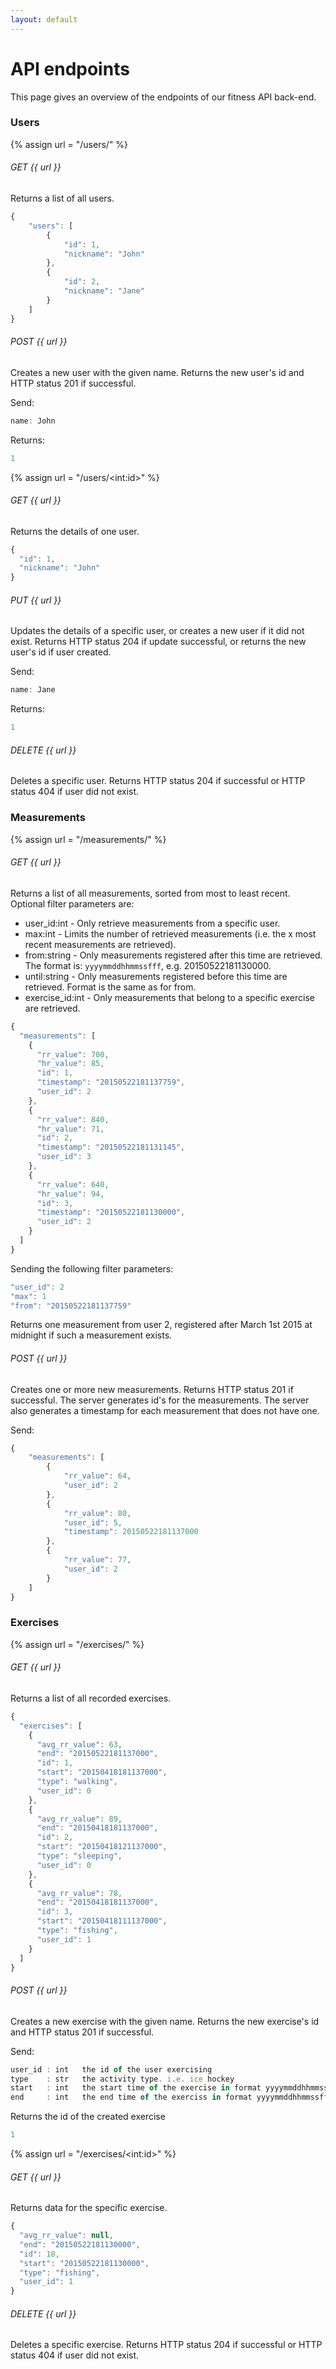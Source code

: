 ```yaml
---
layout: default
---
```


# API endpoints
This page gives an overview of the endpoints of our fitness API back-end.


### Users

{% assign url = "/users/" %}

###### GET {{ url }}

Returns a list of all users.

```javascript
{
    "users": [
        {
            "id": 1,
            "nickname": "John"
        },
        {
            "id": 2,
            "nickname": "Jane"
        }
    ]
}
```

###### POST {{ url }}

Creates a new user with the given name. Returns the new user's id and HTTP status 201 if successful.

Send:

```javascript
name: John
```

Returns:

```javascript
1
```

{% assign url = "/users/\<int:id\>" %}

###### GET {{ url }}

Returns the details of one user.

```javascript
{
  "id": 1,
  "nickname": "John"
}
```

###### PUT {{ url }}

Updates the details of a specific user, or creates a new user if it did not exist. Returns HTTP status 204 if update successful, or returns the new user's id if user created.

Send:

```javascript
name: Jane
```
Returns:

```javascript
1
```

###### DELETE {{ url }}

Deletes a specific user. Returns HTTP status 204 if successful or HTTP status 404 if user did not exist.


### Measurements

{% assign url = "/measurements/" %}


###### GET {{ url }}

Returns a list of all measurements, sorted from most to least recent. Optional filter parameters are:

- user_id:int - Only retrieve measurements from a specific user.
- max:int - Limits the number of retrieved measurements (i.e. the x most recent measurements are retrieved).
- from:string - Only measurements registered after this time are retrieved. The format is: `yyyymmddhhmmssfff`, e.g. 20150522181130000.
- until:string - Only measurements registered before this time are retrieved. Format is the same as for from.
- exercise_id:int - Only measurements that belong to a specific exercise are retrieved.

```javascript
{
  "measurements": [
    {
      "rr_value": 700,
      "hr_value": 85,
      "id": 1,
      "timestamp": "20150522181137759",
      "user_id": 2
    },
    {
      "rr_value": 840,
      "hr_value": 71,
      "id": 2,
      "timestamp": "20150522181131145",
      "user_id": 3
    },
    {
      "rr_value": 640,
      "hr_value": 94,
      "id": 3,
      "timestamp": "20150522181130000",
      "user_id": 2
    }
  ]
}
```

Sending the following filter parameters:

```javascript
"user_id": 2
"max": 1
"from": "20150522181137759"
```

Returns one measurement from user 2, registered after March 1st 2015 at midnight if such a measurement exists.


###### POST {{ url }}

Creates one or more new measurements. Returns HTTP status 201 if successful. The server generates id's for the measurements. The server also generates a timestamp for each measurement that does not have one.

Send:

```javascript
{
    "measurements": [
        {
            "rr_value": 64,
            "user_id": 2
        },
        {
            "rr_value": 80,
            "user_id": 5,
            "timestamp": 20150522181137000
        },
        {
            "rr_value": 77,
            "user_id": 2
        }
    ]
}
```

### Exercises

{% assign url = "/exercises/" %}

###### GET {{ url }}

Returns a list of all recorded exercises.

```javascript
{
  "exercises": [
    {
      "avg_rr_value": 63,
      "end": "20150522181137000",
      "id": 1,
      "start": "20150418181137000",
      "type": "walking",
      "user_id": 0
    },
    {
      "avg_rr_value": 89,
      "end": "20150418181137000",
      "id": 2,
      "start": "20150418121137000",
      "type": "sleeping",
      "user_id": 0
    },  
    {
      "avg_rr_value": 78,
      "end": "20150418181137000",
      "id": 3,
      "start": "20150418111137000",
      "type": "fishing",
      "user_id": 1
    }
  ]
}
```

###### POST {{ url }}

Creates a new exercise with the given name. Returns the new exercise's id and HTTP status 201 if successful.

Send:

```javascript
user_id : int   the id of the user exercising
type    : str   the activity type. i.e. ice hockey
start   : int   the start time of the exercise in format yyyymmddhhmmssfff
end     : int   the end time of the exerciss in format yyyymmddhhmmssfff
```

Returns the id of the created exercise

```javascript
1
```

{% assign url = "/exercises/\<int:id\>" %}

###### GET {{ url }}

Returns data for the specific exercise.

```javascript
{
  "avg_rr_value": null,
  "end": "20150522181130000",
  "id": 18,
  "start": "20150522181130000",
  "type": "fishing",
  "user_id": 1
}
```


###### DELETE {{ url }}

Deletes a specific exercise. Returns HTTP status 204 if successful or HTTP status 404 if user did not exist.
